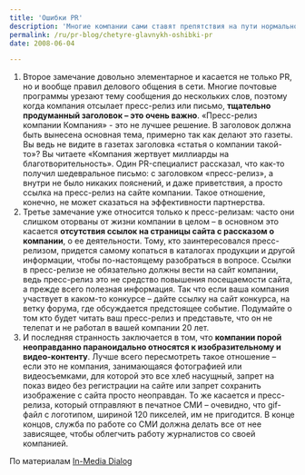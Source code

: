 ```yaml
---
title: 'Ошибки PR'
description: 'Многие компании сами ставят препятствия на пути нормального сотрудничества со СМИ. Например, сложно найти сайт компании, сложно выйти  на PR-менеджера, сложно добиться от него точной информации. Нужно стремиться к тому, чтобы на веб-сайте были максимально просто доступны все контакты, максимально детализированная информация. Не просто телефон, а ФИО контактного лица, и часы работы. Кроме того, все специалисты PR знают, что работа часто продолжается и за пределами рабочего времени, так что на сайте нужны также мобильные телефоны, ICQ и другие контакты, по которым можно связаться после или до рабочего дня в случае срочных вопросов. Если связями со СМИ и PR  в компании занимаются несколько человек, то надо также указать круг их полномочий.'
permalink: /ru/pr-blog/chetyre-glavnykh-oshibki-pr
date: 2008-06-04

---
```


<ol>
<li>Второе замечание довольно элементарное и касается не только PR, но и вообще правил делового общения в сети. Многие почтовые программы урезают тему сообщения до нескольких слов, поэтому когда компания отсылает пресс-релиз или письмо, <strong>тщательно продуманный заголовок – это очень важно</strong>. «Пресс-релиз компании Компания» - это не лучшее решение. В заголовок должна быть вынесена основная тема, примерно так как делают это газеты. Вы ведь не видите в газетах заголовка «статья о компании такой-то»? Вы читаете «Компания жертвует миллиарды на благотворительность». Один PR-специалист рассказал, что как-то получил шедевральное письмо: с заголовком «пресс-релиз», а внутри не было никаких пояснений, и даже приветствия, а просто ссылка на пресс-релиз на сайте компании. Такое отношение, конечно, не может сказаться на эффективности партнерства.  </li>
<li>Третье замечание уже относится только к пресс-релизам: часто они слишком оторваны от жизни компании в целом – в основном это касается <strong>отсутствия ссылок на страницы сайта с рассказом о компании</strong>, о ее деятельности. Тому, кто заинтересовался пресс-релизом, придется самому копаться в каталогах продукции и другой информации, чтобы по-настоящему разобраться в вопросе. Ссылки в пресс-релизе не обязательно должны вести на сайт компании, ведь пресс-релиз это не средство повышения посещаемости сайта, а прежде всего полезная информация. Так что если ваша компания участвует в каком-то конкурсе – дайте ссылку на сайт конкурса, на ветку форума, где обсуждается предстоящее событие. Подумайте о том кто будет читать ваш пресс-релиз и представьте, что он не телепат и не работал в вашей компании 20 лет. </li>
<li>И последняя странность заключается в том, что <strong>компании порой неоправданно параноидально относятся к изобразительному и видео-контенту</strong>. Лучше всего пересмотреть такое отношение – если это не компания, занимающаяся фотографией или видеосъемками, для которой это все хлеб насущный, запрет на показ видео без регистрации на сайте или запрет сохранить изображение с сайта просто неоправдан. То же касается и пресс-релиза, который отправляют в печатное СМИ – очевидно, что  gif-файл с логотипом, шириной 120 пикселей, им не пригодится.  В конце концов, служба по работе со СМИ должна делать все от нее зависящее, чтобы облегчить работу журналистов со своей компанией.</li>
</ol>

По материалам <a href="https://inmedialog.com/index.php/archives/david-akins-four-biggest-complaints-about-pr/">In-Media Dialog </a>

